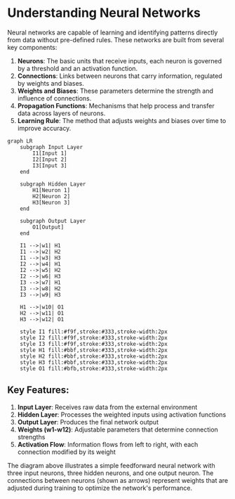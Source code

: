 # Understanding Neural Networks

Neural networks are capable of learning and identifying patterns directly from data without pre-defined rules. These networks are built from several key components:

1. **Neurons**: The basic units that receive inputs, each neuron is governed by a threshold and an activation function.
2. **Connections**: Links between neurons that carry information, regulated by weights and biases.
3. **Weights and Biases**: These parameters determine the strength and influence of connections.
4. **Propagation Functions**: Mechanisms that help process and transfer data across layers of neurons.
5. **Learning Rule**: The method that adjusts weights and biases over time to improve accuracy.

```mermaid
graph LR
    subgraph Input Layer
        I1[Input 1]
        I2[Input 2]
        I3[Input 3]
    end

    subgraph Hidden Layer
        H1[Neuron 1]
        H2[Neuron 2]
        H3[Neuron 3]
    end

    subgraph Output Layer
        O1[Output]
    end

    I1 -->|w1| H1
    I1 -->|w2| H2
    I1 -->|w3| H3
    I2 -->|w4| H1
    I2 -->|w5| H2
    I2 -->|w6| H3
    I3 -->|w7| H1
    I3 -->|w8| H2
    I3 -->|w9| H3

    H1 -->|w10| O1
    H2 -->|w11| O1
    H3 -->|w12| O1

    style I1 fill:#f9f,stroke:#333,stroke-width:2px
    style I2 fill:#f9f,stroke:#333,stroke-width:2px
    style I3 fill:#f9f,stroke:#333,stroke-width:2px
    style H1 fill:#bbf,stroke:#333,stroke-width:2px
    style H2 fill:#bbf,stroke:#333,stroke-width:2px
    style H3 fill:#bbf,stroke:#333,stroke-width:2px
    style O1 fill:#bfb,stroke:#333,stroke-width:2px
```

## Key Features:

1. **Input Layer**: Receives raw data from the external environment
2. **Hidden Layer**: Processes the weighted inputs using activation functions
3. **Output Layer**: Produces the final network output
4. **Weights (w1-w12)**: Adjustable parameters that determine connection strengths
5. **Activation Flow**: Information flows from left to right, with each connection modified by its weight

The diagram above illustrates a simple feedforward neural network with three input neurons, three hidden neurons, and one output neuron. The connections between neurons (shown as arrows) represent weights that are adjusted during training to optimize the network's performance.